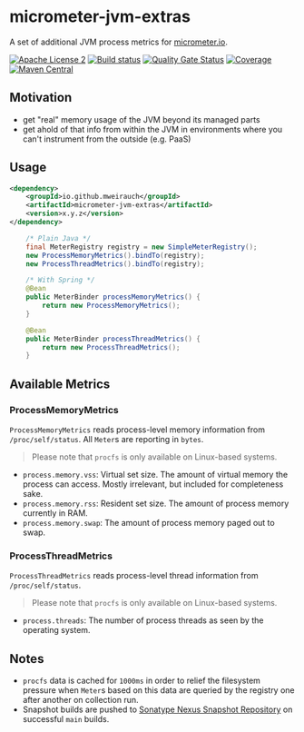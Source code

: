 # micrometer-jvm-extras

A set of additional JVM process metrics for [micrometer.io](https://micrometer.io/).

[![Apache License 2](https://img.shields.io/badge/license-Apache%202-blue.svg)](https://raw.githubusercontent.com/mweirauch/micrometer-jvm-extras/main/LICENSE)
[![Build status](https://img.shields.io/github/workflow/status/mweirauch/micrometer-jvm-extras/CI?logo=GitHub)](https://github.com/mweirauch/micrometer-jvm-extras/actions?query=workflow%3ACI+branch%3Amain)
[![Quality Gate Status](https://img.shields.io/sonar/alert_status/mweirauch_micrometer-jvm-extras?logo=sonarcloud&server=https%3A%2F%2Fsonarcloud.io)](https://sonarcloud.io/dashboard?id=mweirauch_micrometer-jvm-extras)
[![Coverage](https://img.shields.io/sonar/coverage/mweirauch_micrometer-jvm-extras?logo=sonarcloud&server=https%3A%2F%2Fsonarcloud.io)](https://sonarcloud.io/dashboard?id=mweirauch_micrometer-jvm-extras)
[![Maven Central](https://img.shields.io/maven-central/v/io.github.mweirauch/micrometer-jvm-extras.svg?maxAge=300)](http://search.maven.org/#search%7Cga%7C1%7Cg%3A%22io.github.mweirauch%22%20AND%20a%3A%22micrometer-jvm-extras%22)

## Motivation

* get "real" memory usage of the JVM beyond its managed parts
* get ahold of that info from within the JVM in environments where you can't
  instrument from the outside (e.g. PaaS)

## Usage

```xml
<dependency>
    <groupId>io.github.mweirauch</groupId>
    <artifactId>micrometer-jvm-extras</artifactId>
    <version>x.y.z</version>
</dependency>
```

```java
    /* Plain Java */
    final MeterRegistry registry = new SimpleMeterRegistry();
    new ProcessMemoryMetrics().bindTo(registry);
    new ProcessThreadMetrics().bindTo(registry);
```

```java
    /* With Spring */
    @Bean
    public MeterBinder processMemoryMetrics() {
        return new ProcessMemoryMetrics();
    }

    @Bean
    public MeterBinder processThreadMetrics() {
        return new ProcessThreadMetrics();
    }
```

## Available Metrics

### ProcessMemoryMetrics

`ProcessMemoryMetrics` reads process-level memory information from `/proc/self/status`.
All `Meter`s are reporting in `bytes`.

> Please note that `procfs` is only available on Linux-based systems.

* `process.memory.vss`: Virtual set size. The amount of virtual memory the process can access.
  Mostly irrelevant, but included for completeness sake.
* `process.memory.rss`: Resident set size. The amount of process memory currently in RAM.
* `process.memory.swap`: The amount of process memory paged out to swap.

### ProcessThreadMetrics

`ProcessThreadMetrics` reads process-level thread information from `/proc/self/status`.

> Please note that `procfs` is only available on Linux-based systems.

* `process.threads`: The number of process threads as seen by the operating system.

## Notes

* `procfs` data is cached for `1000ms` in order to relief the filesystem pressure
  when `Meter`s based on this data are queried by the registry one after
  another on collection run.
* Snapshot builds are pushed to [Sonatype Nexus Snapshot Repository](https://oss.sonatype.org/content/repositories/snapshots/io/github/mweirauch/micrometer-jvm-extras/) on successful `main` builds.
